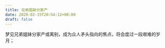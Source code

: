 ```yaml
---
title: 兄弟姐妹分家产
date: 2020-02-15T20:54:12+08:00
draft: false
---
```


梦见兄弟姐妹分家产或离别，成为众人矛头指向的焦点，将会度过一段艰难的岁月；